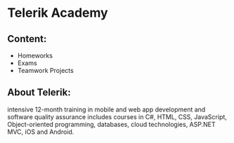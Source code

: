 # Telerik Academy

## Content:
  <ul>
  <li>Homeworks</li>
  <li>Exams</li>
  <li>Teamwork Projects</li>
  </ul>
    
## About Telerik:
   intensive 12-month training in mobile and 
   web app development and software quality assurance 
   includes courses in C#, HTML, CSS, JavaScript, 
   Object-oriented programming, databases, cloud technologies, 
   ASP.NET MVC, iOS and Android.

  